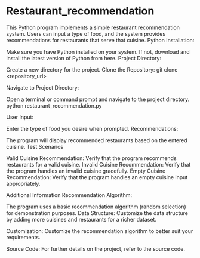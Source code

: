 # Restaurant_recommendation
This Python program implements a simple restaurant recommendation system. Users can input a type of food, and the system provides recommendations for restaurants that serve that cuisine.
Python Installation:

Make sure you have Python installed on your system. If not, download and install the latest version of Python from here.
Project Directory:

Create a new directory for the project.
Clone the Repository:
git clone <repository_url>

Navigate to Project Directory:

Open a terminal or command prompt and navigate to the project directory.
python restaurant_recommendation.py

User Input:

Enter the type of food you desire when prompted.
Recommendations:

The program will display recommended restaurants based on the entered cuisine.
Test Scenarios

Valid Cuisine Recommendation:
Verify that the program recommends restaurants for a valid cuisine.
Invalid Cuisine Recommendation:
Verify that the program handles an invalid cuisine gracefully.
Empty Cuisine Recommendation:
Verify that the program handles an empty cuisine input appropriately.

Additional Information
Recommendation Algorithm:

The program uses a basic recommendation algorithm (random selection) for demonstration purposes.
Data Structure:
Customize the data structure by adding more cuisines and restaurants for a richer dataset.

Customization:
Customize the recommendation algorithm to better suit your requirements.

Source Code:
For further details on the project, refer to the source code.
